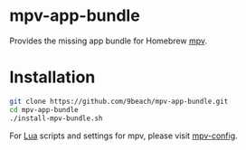 # mpv-app-bundle

Provides the missing app bundle for Homebrew 
[mpv](https://github.com/mpv-player/mpv).

# Installation

```bash
git clone https://github.com/9beach/mpv-app-bundle.git
cd mpv-app-bundle
./install-mpv-bundle.sh
```

For [Lua](https://www.lua.org) scripts and settings for mpv, please visit 
[mpv-config](https://github.com/9beach/mpv-config).
